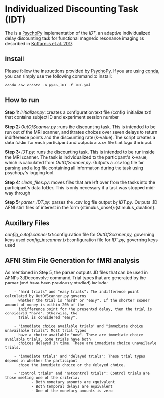﻿# Individualized Discounting Task (IDT) ####
The is a [PsychoPy](https://github.com/psychopy/psychopy) implementation of the _IDT_, an adaptive individualized delay discounting task for functional magnetic resonance imaging as described in [Koffarnus et al. 2017](http://www.sciencedirect.com/science/article/pii/S1053811917306717).

## Install
Please follow the instructions provided by [PsychoPy](https://www.psychopy.org/download.html). If you are using [conda](https://docs.conda.io/en/latest/), you can simply use the following command to install:

    conda env create -n py36_IDT -f IDT.yml

 
## How to run

**Step 1:**  _initializer.py_: creates a configuration text file (config_initialize.txt) that contains subject ID and experiment session number

**Step 2:** _OutOfScanner.py_ :runs the discounting task. This is intended to be run out of the MRI scanner, and titrates choices over seven delays to return indifference points and the discounting rate (k-value). The script creates a data folder for each participant and outputs a .csv file that logs the input.

**Step 3:** _IDT.py_: runs the discounting task. This is intended to be run inside the MRI scanner. The task is individualized to the participant's k-value, which is calculated from *OutOfScanner.py*. Outputs a .csv log file for parsing and a log file containing all information during the task using psychopy's logging tool.

**Step 4:** _clean_files.py_: moves files that are left over from the tasks into the participant's data folder. This is only necessary if a task was stopped mid-way through

**Step 5:** _parser_IDT.py_: parses the .csv log file output by _IDT.py_. Outputs .1D AFNI stim files of interest in the form {stimulus_onset}:{stimulus_duration}.

## Auxillary Files #

_config_outofscanner.txt_:configuration file for *OutOfScanner.py,* governing keys used
_config_inscanner.txt_:configuration file for *IDT.py,* governing keys used

## AFNI Stim File Generation for fMRI analysis #

As mentioned in Step 5, the parser outputs .1D files that can be used in AFNI's 3dDeconvolve command. Trial types
that are generated by the parser (and have been previously studied) include:

        - "hard trials" and "easy trials": The indifference point calculated by OutOfScanner.py governs
          whether the trial is "hard" or "easy". If the shorter sooner amount of money is within 20% of the
          indifference point for the presented delay, then the trial is considered "hard". Otherwise, the
          trial is considered "easy".

        - "immediate choice available trials" and "immediate choice unavailable trials": Most trial types
          have a choice available "now". These are immediate choice available trials. Some trials have both
          choices delayed in time. These are immediate choice unavailavle trials.

        - "immediate trials" and "delayed trials": These trial types depend on whether the participant
          chose the immediate choice or the delayed choice.

        - "control trials" and "notcontrol trials": Control trials are those meeting one of the criteria:
                - Both monetary amounts are equivalent
                - Both temporal delays are equivalent
                - One of the monetary amounts is zero


